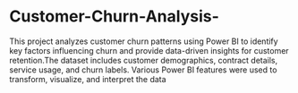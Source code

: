 # Customer-Churn-Analysis-
This project analyzes customer churn patterns using Power BI to identify key factors influencing churn and provide data-driven insights for customer retention.The dataset includes customer demographics, contract details, service usage, and churn labels. Various Power BI features were used to transform, visualize, and interpret the data

